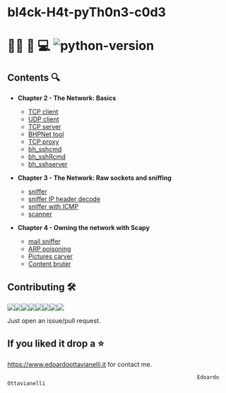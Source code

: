 # bl4ck-H4t-pyTh0n3-c0d3

# 🏴‍☠️ 🐍 💻  ![python-version](https://github.com/edoardottt/black-hat-python3-code/blob/master/images/python-version.svg)

Contents 🔍
---------

- **Chapter 2 - The Network: Basics**
  
  - [TCP client](https://github.com/edoardottt/black-hat-python3-code/blob/master/tcp_client.py)
  - [UDP client](https://github.com/edoardottt/black-hat-python3-code/blob/master/udp_client.py)
  - [TCP server](https://github.com/edoardottt/black-hat-python3-code/blob/master/tcp_server.py)
  - [BHPNet tool](https://github.com/edoardottt/black-hat-python3-code/blob/master/bhpnet.py)
  - [TCP proxy](https://github.com/edoardottt/black-hat-python3-code/blob/master/tcp_proxy.py)
  - [bh_sshcmd](https://github.com/edoardottt/black-hat-python3-code/blob/master/bh_sshcmd.py)
  - [bh_sshRcmd](https://github.com/edoardottt/black-hat-python3-code/blob/master/bh_sshRcmd.py)
  - [bh_sshserver](https://github.com/edoardottt/black-hat-python3-code/blob/master/bh_sshserver.py)

- **Chapter 3 - The Network: Raw sockets and sniffing**

  - [sniffer](https://github.com/edoardottt/black-hat-python3-code/blob/master/sniffer.py)
  - [sniffer IP header decode](https://github.com/edoardottt/black-hat-python3-code/blob/master/sniffer_ip_header_decode.py)
  - [sniffer with ICMP](https://github.com/edoardottt/black-hat-python3-code/blob/master/sniffer_with_icmp.py)
  - [scanner](https://github.com/edoardottt/black-hat-python3-code/blob/master/scanner.py)

- **Chapter 4 - Owning the network with Scapy**

  - [mail sniffer](https://github.com/edoardottt/black-hat-python3-code/blob/master/mail_sniffer.py)
  - [ARP poisoning](https://github.com/edoardottt/black-hat-python3-code/blob/master/arper.py)
  - [Pictures carver](https://github.com/edoardottt/black-hat-python3-code/blob/master/pic_carver.py)
  - [Content bruter](https://github.com/edoardottt/black-hat-python3-code/blob/master/content_bruter.py)
    
Contributing 🛠
-------

[![](https://sourcerer.io/fame/edoardottt/edoardottt/black-hat-python3-code/images/0)](https://sourcerer.io/fame/edoardottt/edoardottt/black-hat-python3-code/links/0)[![](https://sourcerer.io/fame/edoardottt/edoardottt/black-hat-python3-code/images/1)](https://sourcerer.io/fame/edoardottt/edoardottt/black-hat-python3-code/links/1)[![](https://sourcerer.io/fame/edoardottt/edoardottt/black-hat-python3-code/images/2)](https://sourcerer.io/fame/edoardottt/edoardottt/black-hat-python3-code/links/2)[![](https://sourcerer.io/fame/edoardottt/edoardottt/black-hat-python3-code/images/3)](https://sourcerer.io/fame/edoardottt/edoardottt/black-hat-python3-code/links/3)[![](https://sourcerer.io/fame/edoardottt/edoardottt/black-hat-python3-code/images/4)](https://sourcerer.io/fame/edoardottt/edoardottt/black-hat-python3-code/links/4)[![](https://sourcerer.io/fame/edoardottt/edoardottt/black-hat-python3-code/images/5)](https://sourcerer.io/fame/edoardottt/edoardottt/black-hat-python3-code/links/5)[![](https://sourcerer.io/fame/edoardottt/edoardottt/black-hat-python3-code/images/6)](https://sourcerer.io/fame/edoardottt/edoardottt/black-hat-python3-code/links/6)[![](https://sourcerer.io/fame/edoardottt/edoardottt/black-hat-python3-code/images/7)](https://sourcerer.io/fame/edoardottt/edoardottt/black-hat-python3-code/links/7)

Just open an issue/pull request.

If you liked it drop a :star:
-------

https://www.edoardoottavianelli.it for contact me.


  
                                                                Edoardo Ottavianelli
